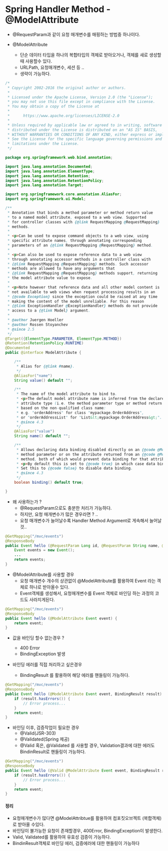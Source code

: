 # Spring Handler Method - @ModelAttribute
- @RequestParam과 같이 요청 매개변수를 매핑하는 방법중 하나이다.

- @ModelAttribute
    - 단순 데이터 타입을 하나의 복합타입의 객체로 받아오거나, 객체를 새로 생성할때 사용할수 있다.
    - URLPath, 요청매개변수, 세션 등 ..
    - 생략이 가능하다.
```java
/*
 * Copyright 2002-2016 the original author or authors.
 *
 * Licensed under the Apache License, Version 2.0 (the "License");
 * you may not use this file except in compliance with the License.
 * You may obtain a copy of the License at
 *
 *      https://www.apache.org/licenses/LICENSE-2.0
 *
 * Unless required by applicable law or agreed to in writing, software
 * distributed under the License is distributed on an "AS IS" BASIS,
 * WITHOUT WARRANTIES OR CONDITIONS OF ANY KIND, either express or implied.
 * See the License for the specific language governing permissions and
 * limitations under the License.
 */

package org.springframework.web.bind.annotation;

import java.lang.annotation.Documented;
import java.lang.annotation.ElementType;
import java.lang.annotation.Retention;
import java.lang.annotation.RetentionPolicy;
import java.lang.annotation.Target;

import org.springframework.core.annotation.AliasFor;
import org.springframework.ui.Model;

/**
 * Annotation that binds a method parameter or method return value
 * to a named model attribute, exposed to a web view. Supported
 * for controller classes with {@link RequestMapping @RequestMapping}
 * methods.
 *
 * <p>Can be used to expose command objects to a web view, using
 * specific attribute names, through annotating corresponding
 * parameters of an {@link RequestMapping @RequestMapping} method.
 *
 * <p>Can also be used to expose reference data to a web view
 * through annotating accessor methods in a controller class with
 * {@link RequestMapping @RequestMapping} methods. Such accessor
 * methods are allowed to have any arguments that
 * {@link RequestMapping @RequestMapping} methods support, returning
 * the model attribute value to expose.
 *
 * <p>Note however that reference data and all other model content is
 * not available to web views when request processing results in an
 * {@code Exception} since the exception could be raised at any time
 * making the content of the model unreliable. For this reason
 * {@link ExceptionHandler @ExceptionHandler} methods do not provide
 * access to a {@link Model} argument.
 *
 * @author Juergen Hoeller
 * @author Rossen Stoyanchev
 * @since 2.5
 */
@Target({ElementType.PARAMETER, ElementType.METHOD})
@Retention(RetentionPolicy.RUNTIME)
@Documented
public @interface ModelAttribute {

	/**
	 * Alias for {@link #name}.
	 */
	@AliasFor("name")
	String value() default "";

	/**
	 * The name of the model attribute to bind to.
	 * <p>The default model attribute name is inferred from the declared
	 * attribute type (i.e. the method parameter type or method return type),
	 * based on the non-qualified class name:
	 * e.g. "orderAddress" for class "mypackage.OrderAddress",
	 * or "orderAddressList" for "List&lt;mypackage.OrderAddress&gt;".
	 * @since 4.3
	 */
	@AliasFor("value")
	String name() default "";

	/**
	 * Allows declaring data binding disabled directly on an {@code @ModelAttribute}
	 * method parameter or on the attribute returned from an {@code @ModelAttribute}
	 * method, both of which would prevent data binding for that attribute.
	 * <p>By default this is set to {@code true} in which case data binding applies.
	 * Set this to {@code false} to disable data binding.
	 * @since 4.3
	 */
	boolean binding() default true;

}
```

- 왜 사용하는가 ?
    - @RequestParam으로도 충분한 처리가 가능하다.
    - 하지만, 요청 매개변수가 많은 경우라면 ? ..
    - 요청 매개변수가 늘어날수록 Handler Method Argument로 게속해서 늘어날것..
```java
@GetMapping("/mvc/events")
@ResponseBody
public Event hello (@RequestParam Long id, @RequestParam String name, @RequestParam String title, @RequestParam String nickname) {
    Event events = new Event();
    ...
    return events;
}
```

- @ModelAttribute를 사용할 경우 
    - 요청 매개변수 개수의 상관없이 @ModelAttribute를 활용하여 Event 라는 객체로 하나로 받아올수 있다.
    - Event객체를 생성해서, 요청매개변수를 Event 객체로 바인딩 하는 과정의 코드도 사라지게된다.
```java
@GetMapping("/mvc/events")
@ResponseBody
public Event hello (@ModelAttribute Event event) {
    return event;
}
```

- 값을 바인딩 할수 없는경우 ?
    - 400 Error
    - BindingException 발생

- 바인딩 에러를 직접 처리하고 싶은경우
    - BindingResult 를 활용하여 해당 에러를 핸들링이 가능하다.
```java
@GetMapping("/mvc/events")
@ResponseBody
public Event hello (@ModelAttribute Event event, BindingResult result) {
    if (result.hasErrors()) {
        // Error process...
    }
    return event;
}
```

- 바인딩 이후, 검증작업이 필요한 경우
    - @Valid(JSR-303)
    - @Validated(Spring 제공)
    - @Valid 혹은, @Validated 를 사용할 경우, Validation결과에 대한 에러도 BindinResult로 핸들링이 가능하다.
```java
@GetMapping("/mvc/events")
@ResponseBody
public Event hello (@Valid @ModelAttribute Event event, BindingResult result) {
    if (result.hasErrors()) {
        // Error process...
    }
    return event;
}
```

#### 정리
- 요청매개변수가 많다면 @ModelAttribtue를 활용하여 컴포짓오브젝트 (복합객체) 로 받아올 수있다.
- 바인딩이 불가능한 요청이 존재할경우, 400Error, BindingException이 발생한다.
- Valid, Validated를 활용하여 유효성 검증이 가능하다.
- BindinResult객체로 바인딩 에러, 검증에러에 대한 핸들링이 가능하다 
